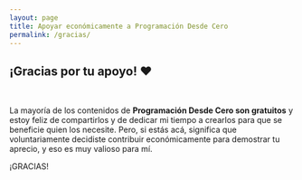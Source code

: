 ```yaml
---
layout: page
title: Apoyar económicamente a Programación Desde Cero
permalink: /gracias/
---
```


## ¡Gracias por tu apoyo! ❤️

&nbsp;
&nbsp;

La mayoría de los contenidos de **Programación Desde Cero son gratuitos** y estoy feliz de compartirlos y de dedicar mi tiempo a crearlos para que se beneficie quien los necesite. Pero, si estás acá, significa que voluntariamente decidiste contribuir económicamente para demostrar tu aprecio, y eso es muy valioso para mí.

¡GRACIAS!

&nbsp;
&nbsp;
&nbsp;
